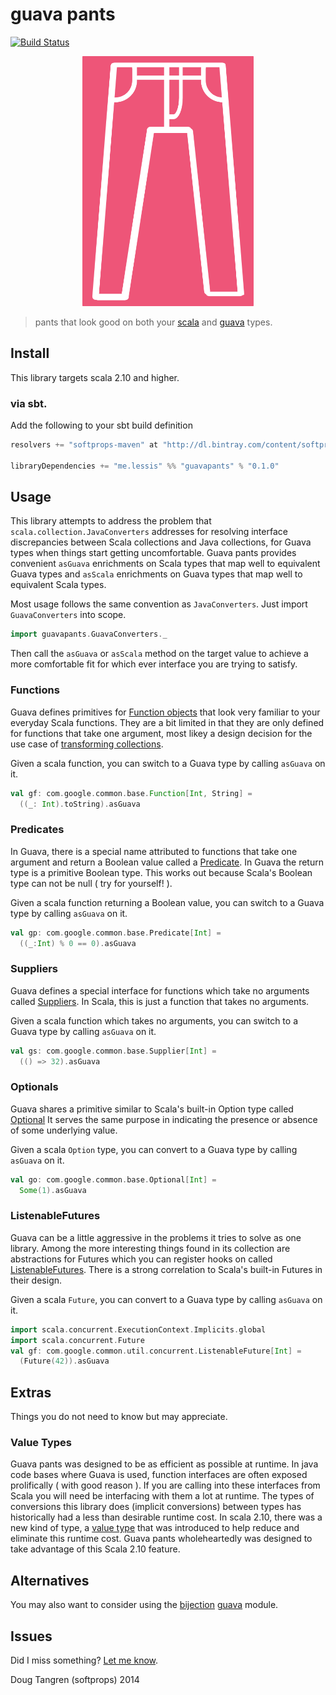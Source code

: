 # guava pants

[![Build Status](https://travis-ci.org/softprops/guavapants.png?branch=master)](https://travis-ci.org/softprops/guavapants)

<p align="center">
  <img height="400" src="pants.png"/>
</p>

> pants that look good on both your [scala](http://www.scala-lang.org/api/current/) and [guava](https://code.google.com/p/guava-libraries/) types.

## Install

This library targets scala 2.10 and higher.

### via sbt.

Add the following to your sbt build definition

```scala
resolvers += "softprops-maven" at "http://dl.bintray.com/content/softprops/maven"

libraryDependencies += "me.lessis" %% "guavapants" % "0.1.0"
```


## Usage

This library attempts to address the problem that `scala.collection.JavaConverters` addresses for resolving interface discrepancies between Scala collections and Java collections, for Guava types when things start getting uncomfortable. Guava pants provides convenient `asGuava` enrichments on Scala types that map well to equivalent Guava types and `asScala` enrichments on Guava types that map well to equivalent Scala types.

Most usage follows the same convention as `JavaConverters`. Just import `GuavaConverters` into scope.

```scala
import guavapants.GuavaConverters._
```

Then call the `asGuava` or `asScala` method on the target value to achieve a more comfortable fit for which ever interface you are trying to satisfy.

### Functions

Guava defines primitives for [Function objects](http://docs.guava-libraries.googlecode.com/git/javadoc/com/google/common/base/Function.html) that look very familiar to your everyday Scala functions. They are a bit limited in that they are only defined for functions that take one argument, most likey a design decision for the use case of [transforming collections](https://code.google.com/p/guava-libraries/wiki/FunctionalExplained#Functions).


Given a scala function, you can switch to a Guava type by calling `asGuava` on it.

```scala
val gf: com.google.common.base.Function[Int, String] =
  ((_: Int).toString).asGuava
```

### Predicates

In Guava, there is a special name attributed to functions that take one argument and return a Boolean value called a [Predicate](http://docs.guava-libraries.googlecode.com/git/javadoc/com/google/common/base/Predicate.html). In Guava the return type is a primitive Boolean type. This works out because Scala's Boolean type can not be null ( try for yourself! ).

Given a scala function returning a Boolean value, you can switch to a Guava type by calling `asGuava` on it.

```scala
val gp: com.google.common.base.Predicate[Int] =
  ((_:Int) % 0 == 0).asGuava
```

### Suppliers

Guava defines a special interface for functions which take no arguments called [Suppliers](http://docs.guava-libraries.googlecode.com/git/javadoc/com/google/common/base/Supplier.html). In Scala, this is just a function that takes no arguments.

Given a scala function which takes no arguments, you can switch to a Guava type by calling `asGuava` on it.

```scala
val gs: com.google.common.base.Supplier[Int] =
  (() => 32).asGuava
```

### Optionals

Guava shares a primitive similar to Scala's built-in Option type called [Optional](http://docs.guava-libraries.googlecode.com/git/javadoc/com/google/common/base/Optional.html) It serves the same purpose in indicating the presence or absence of some underlying value.

Given a scala `Option` type, you can convert to a Guava type by calling `asGuava` on it.

```scala
val go: com.google.common.base.Optional[Int] =
  Some(1).asGuava
```

### ListenableFutures

Guava can be a little aggressive in the problems it tries to solve as one library. Among the more interesting things found in its collection are abstractions for Futures which you can register hooks on called [ListenableFutures](http://docs.guava-libraries.googlecode.com/git/javadoc/index.html?com/google/common/util/concurrent/ListenableFuture.html). There is a strong correlation to Scala's built-in Futures in their design. 

Given a scala `Future`, you can convert to a Guava type by calling `asGuava` on it.

```scala
import scala.concurrent.ExecutionContext.Implicits.global
import scala.concurrent.Future
val gf: com.google.common.util.concurrent.ListenableFuture[Int] =
  (Future(42)).asGuava
```

## Extras

Things you do not need to know but may appreciate.

### Value Types

Guava pants was designed to be as efficient as possible at runtime. In java code bases where Guava is used, function interfaces are often exposed prolifically ( with good reason ). If you are calling into these interfaces from Scala you will need be interfacing with them a lot at runtime. The types of conversions this library does (implicit conversions) between types has historically had a less than desirable runtime cost. In scala 2.10, there was a new kind of type, a [value type](http://docs.scala-lang.org/overviews/core/value-classes.html) that was introduced to help reduce and eliminate this runtime cost. Guava pants wholeheartedly was designed to take advantage of this Scala 2.10 feature.

## Alternatives

You may also want to consider using the [bijection](https://github.com/twitter/bijection#readme) [guava](https://github.com/twitter/bijection/tree/develop/bijection-guava/src/main/scala/com/twitter/bijection/guava) module.

## Issues

Did I miss something? [Let me know](https://github.com/softprops/guavapants/issues/new?title=something%20you%20missed...).

Doug Tangren (softprops) 2014
